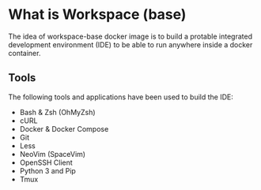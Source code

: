 # What is Workspace (base)
The idea of workspace-base docker image is to build a protable integrated development environment (IDE) to be able to run anywhere inside a docker container.

## Tools

The following tools and applications have been used to build the IDE:

- Bash & Zsh (OhMyZsh)
- cURL
- Docker & Docker Compose
- Git
- Less
- NeoVim (SpaceVim)
- OpenSSH Client
- Python 3 and Pip
- Tmux

